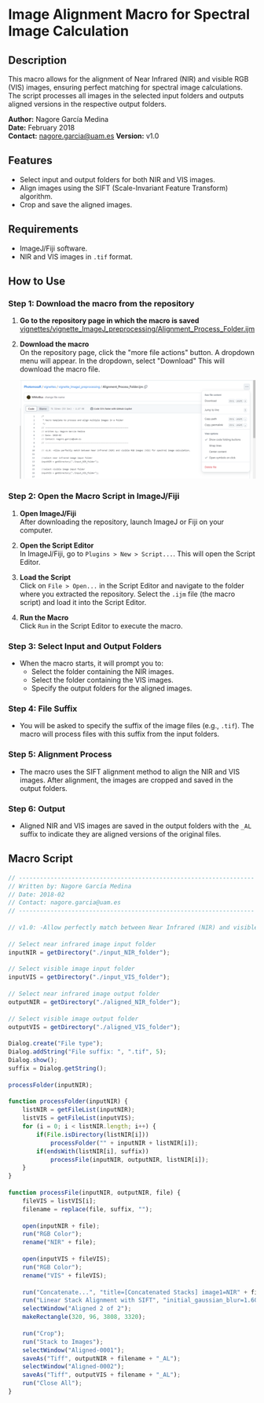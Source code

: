 # Image Alignment Macro for Spectral Image Calculation

## Description

This macro allows for the alignment of Near Infrared (NIR) and visible RGB (VIS) images, ensuring perfect matching for spectral image calculations. The script processes all images in the selected input folders and outputs aligned versions in the respective output folders.

**Author:** Nagore García Medina  
**Date:** February 2018  
**Contact:** nagore.garcia@uam.es
**Version:** v1.0

## Features

- Select input and output folders for both NIR and VIS images.
- Align images using the SIFT (Scale-Invariant Feature Transform) algorithm.
- Crop and save the aligned images.

## Requirements

- ImageJ/Fiji software.
- NIR and VIS images in `.tif` format.

## How to Use

### Step 1: Download the macro from the repository

1. **Go to the repository page in which the macro is saved**  
   [vignettes/vignette_ImageJ_preprocessing/Alignment_Process_Folder.ijm](https://github.com/MMolBus/PhotomossR/blob/master/vignettes/vignette_ImageJ_preprocessing/Alignment_Process_Folder.ijm)

2. **Download the macro**  
   On the repository page, click the "more file actions" button. A dropdown menu will appear. In the dropdown, select "Download" This will download the macro file.

    <img src="https://github.com/ngmedina/NirVisAlign/blob/main/Download%20macro1.png" alt="ImageJscreenshot1" width="700"/>

### Step 2: Open the Macro Script in ImageJ/Fiji

1. **Open ImageJ/Fiji**  
   After downloading the repository, launch ImageJ or Fiji on your computer.

2. **Open the Script Editor**  
   In ImageJ/Fiji, go to `Plugins > New > Script...`. This will open the Script Editor.

3. **Load the Script**  
   Click on `File > Open...` in the Script Editor and navigate to the folder where you extracted the repository. Select the `.ijm` file (the macro script) and load it into the Script Editor.

4. **Run the Macro**  
   Click `Run` in the Script Editor to execute the macro.

### Step 3: Select Input and Output Folders

- When the macro starts, it will prompt you to:
  - Select the folder containing the NIR images.
  - Select the folder containing the VIS images.
  - Specify the output folders for the aligned images.

### Step 4: File Suffix

- You will be asked to specify the suffix of the image files (e.g., `.tif`). The macro will process files with this suffix from the input folders.

### Step 5: Alignment Process

- The macro uses the SIFT alignment method to align the NIR and VIS images. After alignment, the images are cropped and saved in the output folders.

### Step 6: Output

- Aligned NIR and VIS images are saved in the output folders with the `_AL` suffix to indicate they are aligned versions of the original files.

## Macro Script

```javascript
// -------------------------------------------------------------------
// Written by: Nagore García Medina
// Date: 2018-02
// Contact: nagore.garcia@uam.es
// -------------------------------------------------------------------

// v1.0: -Allow perfectly match between Near Infrared (NIR) and visible RGB images (VIS) for spectral image calculation.

// Select near infrared image input folder
inputNIR = getDirectory("./input_NIR_folder");

// Select visible image input folder
inputVIS = getDirectory("./input_VIS_folder");

// Select near infrared image output folder
outputNIR = getDirectory("./aligned_NIR_folder");

// Select visible image output folder
outputVIS = getDirectory("./aligned_VIS_folder");

Dialog.create("File type");
Dialog.addString("File suffix: ", ".tif", 5);
Dialog.show();
suffix = Dialog.getString();

processFolder(inputNIR);

function processFolder(inputNIR) {
    listNIR = getFileList(inputNIR);
    listVIS = getFileList(inputVIS);
    for (i = 0; i < listNIR.length; i++) {
        if(File.isDirectory(listNIR[i]))
            processFolder("" + inputNIR + listNIR[i]);
        if(endsWith(listNIR[i], suffix))
            processFile(inputNIR, outputNIR, listNIR[i]);
    }
}

function processFile(inputNIR, outputNIR, file) {
    fileVIS = listVIS[i];
    filename = replace(file, suffix, "");

    open(inputNIR + file);
    run("RGB Color");
    rename("NIR" + file);

    open(inputVIS + fileVIS);
    run("RGB Color");
    rename("VIS" + fileVIS);

    run("Concatenate...", "title=[Concatenated Stacks] image1=NIR" + file + " image2=[VIS" + fileVIS + "] image3=[-- None --]");
    run("Linear Stack Alignment with SIFT", "initial_gaussian_blur=1.60 steps_per_scale_octave=3 minimum_image_size=64 maximum_image_size=1024 feature_descriptor_size=4 feature_descriptor_orientation_bins=8 closest/next_closest_ratio=0.92 maximal_alignment_error=25 inlier_ratio=0.05 expected_transformation=Similarity interpolate");
    selectWindow("Aligned 2 of 2");
    makeRectangle(320, 96, 3808, 3320);

    run("Crop");
    run("Stack to Images");
    selectWindow("Aligned-0001");
    saveAs("Tiff", outputNIR + filename + "_AL");
    selectWindow("Aligned-0002");
    saveAs("Tiff", outputVIS + filename + "_AL");
    run("Close All");
}

